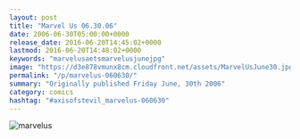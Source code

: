 ```yaml
---
layout: post
title: "Marvel Us 06.30.06"
date: 2006-06-30T05:00:00+0000
release_date: 2016-06-20T14:45:02+0000
lastmod: 2016-06-20T14:48:02+0000
keywords: "marvelusaetsmarvelusjunejpg"
image: "https://d3e878vmunx8cm.cloudfront.net/assets/MarvelUsJune30.jpg"
permalink: "/p/marvelus-060630/"
summary: "Originally published Friday June, 30th 2006"
category: comics
hashtag: "#axisofstevil_marvelus-060630"
---
```


![marvelus](https://d3e878vmunx8cm.cloudfront.net/assets/MarvelUsJune30.jpg)
